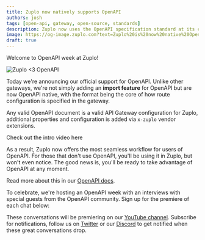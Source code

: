 ```yaml
---
title: Zuplo now natively supports OpenAPI
authors: josh
tags: [open-api, gateway, open-source, standards]
description: Zuplo now uses the OpenAPI specification standard at its core
image: https://og-image.zuplo.com?text=Zuplo%20is%20now%20native%20OpenAPI
draft: true
---
```


Welcome to OpenAPI week at Zuplo!

![Zuplo <3 OpenAPI](https://cdn.zuplo.com/assets/6843d057-a45e-49c0-a546-bb3702fd0cd1.png)

Today we're announcing our official support for OpenAPI. Unlike other gateways, we're not simply adding an **import feature** for OpenAPI but are now OpenAPI native, with the format being the core of how route configuration is specified in the gateway.

Any valid OpenAPI document is a valid API Gateway configuration for Zuplo, additional properties and configuration is added via `x-zuplo` vendor extensions.

Check out the intro video here

<YouTubeVideo url="https://www.youtube-nocookie.com/embed/TODOTODO" />

As a result, Zuplo now offers the most seamless workflow for users of OpenAPI. For those that don't use OpenAPI, you'll be using it in Zuplo, but won't even notice. The good news is, you'll be ready to take advantage of OpenAPI at any moment.

Read more about this in our [OpenAPI docs](/docs/articles/open-api).

To celebrate, we're hosting an OpenAPI week with an interviews with special guests from the OpenAPI community. Sign up for the premiere of each chat below:

<FeaturePremiere name="Darrel Miller" bio="Editor of the OpenAPI specification and API architect at Microsoft." description="On Tuesday, 3/7, we discuss the Future of OpenAPI (and some history)" url="https://youtu.be/L9rUob5_V6E" image="https://cdn.zuplo.com/assets/859169aa-8d1d-4dea-8fbb-f1c0972a5337.png" />

<FeaturePremiere name="Phil Sturgeon" bio="Staff Author and co-host of APIs you won't hate" description="On Wednesday 3/8, we discuss living with OpenAPI in the real world" url="https://youtu.be/mBYKFTbkM8c" image="https://cdn.zuplo.com/assets/32bef4c8-da84-4328-bc9f-460371317c09.png" />

<FeaturePremiere name="Kevin Swiber" bio="Marketing Chair, OpenAPI" description="On Thursday, 3/9 we talk about the spec wars and how OpenAPI plays a role in the API lifecycle" url="https://youtu.be/A61PhWswmHk" image="https://cdn.zuplo.com/assets/340b8a2b-5948-4e3b-91d1-36854692183e.png" />

<FeaturePremiere name="Erik Wilde" bio="Author, RFC 7807" description="On Friday 3/10 we'll look at the new(ish) Problem Details for HTTP APIs specification with one of its authors" url="https://www.youtube.com/channel/UCTH7AlnhkOTPkyaleO3C5wg" image="https://cdn.zuplo.com/assets/6d684d21-693c-4807-9b63-9480fcdd69c4.png" />

These conversations will be premiering on our [YouTube channel](https://www.youtube.com/channel/UCTH7AlnhkOTPkyaleO3C5wg). Subscribe for notifications, follow us on [Twitter](https://twitter.com/zuplo) or our [Discord](https://discord.gg/8QbEjr2MgZ) to get notified when these great conversations drop.
